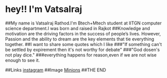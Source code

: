 # hey!! I'm Vatsalraj

##My name is Vatsalraj Rathod.I'm Btech+Mtech student at IITGN computer science department.I was born and raised in Rajkot
##Knowledge and motivation are the driving factors in the success of people’s lives. However, Passion and the ability to dream are the key elements that tie everything together.
##I want to share some quotes which I like
###"If something can't be settled by expirement then it's not worthy for debate"
###"God dosen's not play dice."
###everything happens for reason,even if we are not wise enough to see it.


##Links
[instagram](https://www.intagram.com/vats_2611)
##Image
[Minions](https://octodex.github.com/images/minion.png)
##THE END
